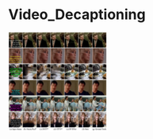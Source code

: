 # Video_Decaptioning
<img src="https://github.com/Linya-lab/Video_Decaptioning/raw/master/images/result.png" width="200" height="200" /><br/>
